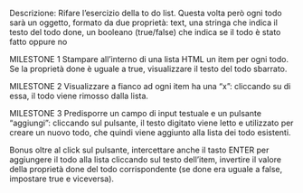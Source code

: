 
Descrizione:
Rifare l’esercizio della to do list. Questa volta però ogni todo sarà un oggetto, formato da due proprietà:
text, una stringa che indica il testo del todo
done, un booleano (true/false) che indica se il todo è stato fatto oppure no

MILESTONE 1
Stampare all’interno di una lista HTML un item per ogni todo. Se la proprietà done è uguale a true, visualizzare il testo del todo sbarrato.

MILESTONE 2
Visualizzare a fianco ad ogni item ha una “x”: cliccando su di essa, il todo viene rimosso dalla lista.

MILESTONE 3
Predisporre un campo di input testuale e un pulsante “aggiungi”: cliccando sul pulsante, il testo digitato viene letto e utilizzato per creare un nuovo todo, che quindi viene aggiunto alla lista dei todo esistenti.

Bonus
oltre al click sul pulsante, intercettare anche il tasto ENTER per aggiungere il todo alla lista
cliccando sul testo dell’item, invertire il valore della proprietà done del todo corrispondente (se done era uguale a false, impostare true e viceversa).